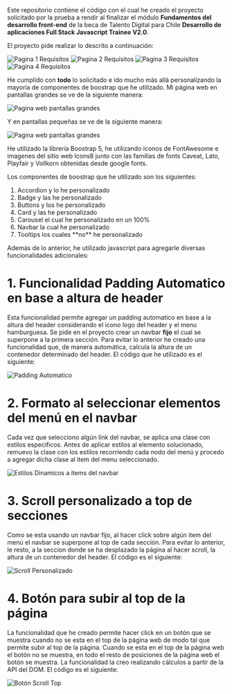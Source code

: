 Este repositorio contiene el código con el cual he creado el proyecto solicitado por la prueba a rendir al finalizar el módulo **Fundamentos del desarrollo front-end** de la beca de Talento Digital para Chile **Desarrollo de aplicaciones Full Stack Javascript Trainee V2.0**.

El proyecto pide realizar lo descrito a continuación:

![Pagina 1 Requisitos](./assets/img/screenshots/requisitos1.jpg)
![Pagina 2 Requisitos](./assets/img/screenshots/requisitos2.jpg)
![Pagina 3 Requisitos](./assets/img/screenshots/requisitos3.jpg)
![Pagina 4 Requisitos](./assets/img/screenshots/requisitos4.jpg)

He cumplido con **todo** lo solicitado e ido mucho más allá personalizando la mayoría de componentes de boostrap que he utilizado. Mi página web en pantallas grandes se ve de la siguiente manera:

![Pagina web pantallas grandes](./assets/img/screenshots/pantalla_grande.png)

Y en pantallas pequeñas se ve de la siguiente manera:

![Pagina web pantallas grandes](./assets/img/screenshots/pantalla_small.png)

He utilizado la librería Boostrap 5, he utilizando iconos de FontAwesome e imagenes del sitio web Icons8 junto con las familias de fonts Caveat, Lato, Playfair y Vollkorn obtenidas desde google fonts.

Los componentes de boostrap que he utilizado son los siguientes:

<ol>
    <li>Accordion y lo he personalizado</li>
    <li>Badge y las he personalizado</li>
    <li>Buttons y los he personalizado</li>
    <li>Card y las he personalizado</li>
    <li>Carousel el cual he personalizado en un 100%</li>
    <li>Navbar la cual he personalizado</li>
    <li>Tooltips los cuales **no** he personalizado</li>
</ol>

Además de lo anterior, he utilizado javascript para agregarle diversas funcionalidades adicionales:

# 1. Funcionalidad Padding Automatico en base a altura de header

Esta funcionalidad permite agregar un padding automatico en base a la altura del header considerando el icono logo del header y el menu hamburguesa. Se pide en el proyecto crear un navbar **fijo** el cual se superpone a la primera sección. Para evitar lo anterior he creado una funcionalidad que, de manera automática, calcula la altura de un contenedor determinado del header.
El código que he utilizado es el siguiente:

![Padding Automatico](./assets/img/screenshots/padding_automatico.png)

# 2. Formato al seleccionar elementos del menú en el navbar

Cada vez que selecciono algún link del navbar, se aplica una clase con estilos especificos. Antes de aplicar estilos al elemento solucionado, remuevo la clase con los estilos recorriendo cada nodo del menú y procedo a agregar dicha clase al item del menu seleccionado.

![Estilos Dinamicos a items del navbar](./assets/img/screenshots/formato_items_navbar.png)

# 3. Scroll personalizado a top de secciones

Como se esta usando un navbar fijo, al hacer click sobre algún item del menú el navbar se superpone al top de cada sección. Para evitar lo anterior, le resto, a la seccion donde se ha desplazado la página al hacer scroll, la altura de un contenedor del header. El código es el siguiente:

![Scroll Personalizado](./assets/img/screenshots/scroll_personalizado.png)

# 4. Botón para subir al top de la página

La funcionalidad que he creado permite hacer click en un botón que se muestra cuando no se esta en el top de la página web de modo tal que permite subir al top de la página. Cuando se esta en el top de la página web el botón no se muestra, en todo el resto de posiciones de la página web el botón se muestra. La funcionalidad la creo realizando cálculos a partir de la API del DOM. El código es el siguiente:

![Botón Scroll Top](./assets/img/screenshots/funcionalidad_scroll_top.png)
